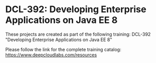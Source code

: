 # DCL-392: Developing Enterprise Applications on Java EE 8

These projects are created as part of the following training: DCL-392 "Developing Enterprise Applications on Java EE 8"

Please follow the link for the complete training catalog: https://www.deepcloudlabs.com/resources
